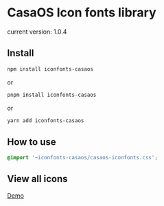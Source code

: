# CasaOS Icon fonts library

current version: 1.0.4

## Install

```bash
npm install iconfonts-casaos
```

or

```bash
pnpm install iconfonts-casaos
```

or

```bash
yarn add iconfonts-casaos
```

## How to use

```css
@import '~iconfonts-casaos/casaos-iconfonts.css';
```

## View all icons

[Demo](https://icewhaletech.github.io/CasaOS-Iconfonts/)
